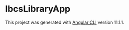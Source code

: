 # IbcsLibraryApp

This project was generated with [Angular CLI](https://github.com/angular/angular-cli) version 11.1.1.

